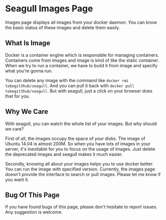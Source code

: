 
# Seagull Images Page

Images page displays all images from your docker daemon. You can know the basic status of these images and delete them easily.

## What Is Image

Docker is a container engine which is responsible for managing containers. Containers come from images and image is kind of like the static container. When we try to run a container, we have to build it from image and specify what you're gonna run.

You can delete any image with the command like `docker rmi tobegit3hub/seagull`. And you can pull it back with `docker pull tobegit3hub/seagull`. But with seagull, just a click on your browser does that for you.

## Why We Care

With seagull, you can watch the whole list of your images. But why should we care?

First of all, the images occupy the space of your disks. The image of Ubuntu 14.04 is almost 200M. So when you have lots of images in your server, it's inevitable for you to focus on the usage of images. Just delete the deprecated images and seagull makes it much easier.

Secondly, knowing all about your images helps you to use docker better. You can run the image with specified version. Currently, the images page doesn't provide the interface to search or pull images. Please let me know if you want it.

## Bug Of This Page

If you have found bugs of this page, please don't hesitate to report issues. Any suggestion is welcome.

